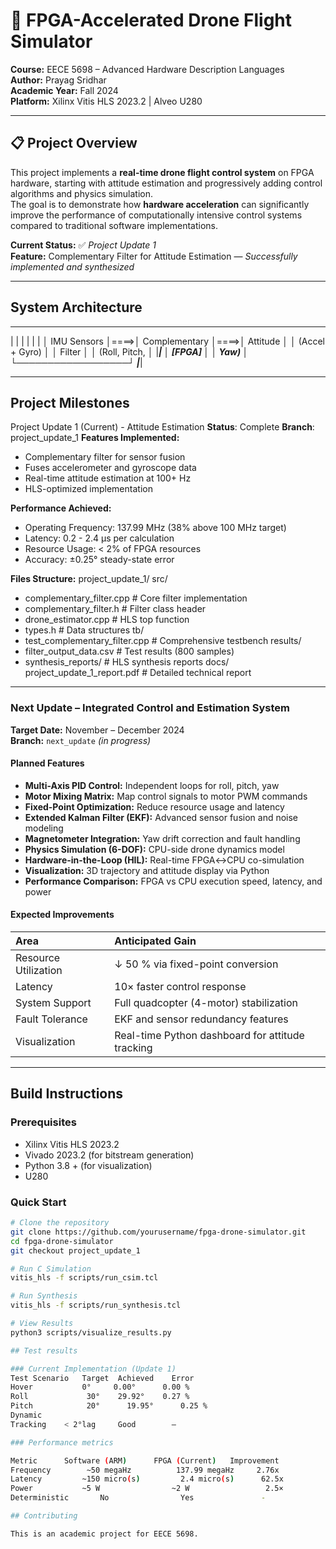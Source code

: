 # 🧠 FPGA-Accelerated Drone Flight Simulator  
**Course:** EECE 5698 – Advanced Hardware Description Languages  
**Author:** Prayag Sridhar  
**Academic Year:** Fall 2024  
**Platform:** Xilinx Vitis HLS 2023.2 | Alveo U280

---

## 📋 Project Overview  
This project implements a **real-time drone flight control system** on FPGA hardware, starting with attitude estimation and progressively adding control algorithms and physics simulation.  
The goal is to demonstrate how **hardware acceleration** can significantly improve the performance of computationally intensive control systems compared to traditional software implementations.

**Current Status:** ✅ *Project Update 1*  
**Feature:** Complementary Filter for Attitude Estimation — *Successfully implemented and synthesized*

---

## System Architecture
___________________      __________________       _________________
|                 |     |                  |     |                 |
│   IMU Sensors   │====>│  Complementary   │====>│    Attitude     │
│  (Accel + Gyro) │     │     Filter       │     │  (Roll, Pitch,  │
|_________________|     │    [FPGA]        │     │      Yaw)       │
                        └──────────────────┘     |_________________|

---

## Project Milestones
Project Update 1 (Current) - Attitude Estimation
**Status**: Complete
**Branch**: project_update_1
**Features Implemented:**
- Complementary filter for sensor fusion
- Fuses accelerometer and gyroscope data
- Real-time attitude estimation at 100+ Hz
- HLS-optimized implementation

**Performance Achieved:**
- Operating Frequency: 137.99 MHz (38% above 100 MHz target)
- Latency: 0.2 - 2.4 μs per calculation
- Resource Usage: < 2% of FPGA resources
- Accuracy: ±0.25° steady-state error

**Files Structure:**
project_update_1/
 src/
 - complementary_filter.cpp    # Core filter implementation
 - complementary_filter.h      # Filter class header
 - drone_estimator.cpp         # HLS top function
 - types.h                     # Data structures
 tb/
 - test_complementary_filter.cpp # Comprehensive testbench
 results/
 - filter_output_data.csv      # Test results (800 samples)
 - synthesis_reports/          # HLS synthesis reports
docs/
  project_update_1_report.pdf # Detailed technical report



---

### **Next Update – Integrated Control and Estimation System**  
**Target Date:** November – December 2024  
**Branch:** `next_update` *(in progress)*  

#### Planned Features  
- **Multi-Axis PID Control:** Independent loops for roll, pitch, yaw  
- **Motor Mixing Matrix:** Map control signals to motor PWM commands  
- **Fixed-Point Optimization:** Reduce resource usage and latency  
- **Extended Kalman Filter (EKF):** Advanced sensor fusion and noise modeling  
- **Magnetometer Integration:** Yaw drift correction and fault handling  
- **Physics Simulation (6-DOF):** CPU-side drone dynamics model  
- **Hardware-in-the-Loop (HIL):** Real-time FPGA↔CPU co-simulation  
- **Visualization:** 3D trajectory and attitude display via Python  
- **Performance Comparison:** FPGA vs CPU execution speed, latency, and power  

#### Expected Improvements  
| Area | Anticipated Gain |
|:------|:----------------|
| Resource Utilization | ↓ 50 % via fixed-point conversion |
| Latency | 10× faster control response |
| System Support | Full quadcopter (4-motor) stabilization |
| Fault Tolerance | EKF and sensor redundancy features |
| Visualization | Real-time Python dashboard for attitude tracking |

---

##  Build Instructions  

### Prerequisites  
- Xilinx Vitis HLS 2023.2  
- Vivado 2023.2 (for bitstream generation)  
- Python 3.8 + (for visualization)  
- U280

### Quick Start  
```bash
# Clone the repository
git clone https://github.com/yourusername/fpga-drone-simulator.git
cd fpga-drone-simulator
git checkout project_update_1

# Run C Simulation
vitis_hls -f scripts/run_csim.tcl

# Run Synthesis
vitis_hls -f scripts/run_synthesis.tcl

# View Results
python3 scripts/visualize_results.py

## Test results

### Current Implementation (Update 1)
Test Scenario	Target	Achieved	Error
Hover         	0°	   0.00°	  0.00 %
Roll	         30°  	29.92°	  0.27 %
Pitch	         20°	  19.95°	  0.25 %
Dynamic
Tracking    < 2°lag   	Good     	—

### Performance metrics

Metric     	Software (ARM)    	FPGA (Current)	 Improvement
Frequency	     ~50 megaHz	         137.99 megaHz	   2.76x
Latency      	~150 micro(s)	      2.4 micro(s)      62.5x
Power         	~5 W	            ~2 W	             2.5×
Deterministic   	No	              Yes             	-

## Contributing

This is an academic project for EECE 5698.
